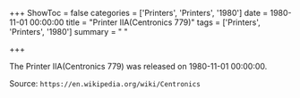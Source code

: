 +++
ShowToc = false
categories = ['Printers', 'Printers', '1980']
date = 1980-11-01 00:00:00
title = "Printer IIA(Centronics 779)"
tags = ['Printers', 'Printers', '1980']
summary = " "

+++

The Printer IIA(Centronics 779) was released on 1980-11-01 00:00:00.

Source: `https://en.wikipedia.org/wiki/Centronics`


